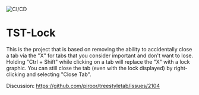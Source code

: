 ![CI/CD](https://github.com/irvinm/TST-Lock/workflows/CI/CD/badge.svg)

# TST-Lock

This is the project that is based on removing the ability to accidentally close a tab via the "X" for tabs that you consider important and don't want to lose.  Holding "Ctrl + Shift" while clicking on a tab will replace the "X" with a lock graphic.  You can still close the tab (even with the lock displayed) by right-clicking and selecting "Close Tab".

Discussion: https://github.com/piroor/treestyletab/issues/2104
